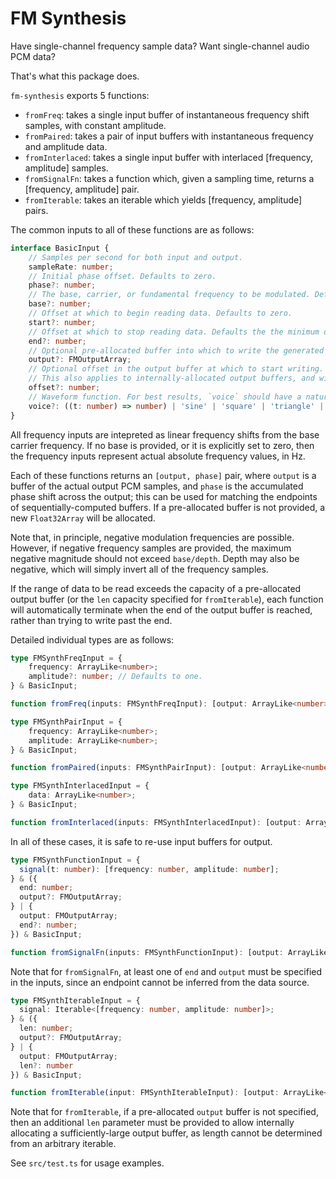 # FM Synthesis

Have single-channel frequency sample data?
Want single-channel audio PCM data?

That's what this package does.

`fm-synthesis` exports 5 functions:

* `fromFreq`: takes a single input buffer of instantaneous frequency shift samples, with constant amplitude.
* `fromPaired`: takes a pair of input buffers with instantaneous frequency and amplitude data.
* `fromInterlaced`: takes a single input buffer with interlaced [frequency, amplitude] samples.
* `fromSignalFn`: takes a function which, given a sampling time, returns a [frequency, amplitude] pair.
* `fromIterable`: takes an iterable which yields [frequency, amplitude] pairs.

The common inputs to all of these functions are as follows:

```ts
interface BasicInput {
    // Samples per second for both input and output.
    sampleRate: number;
    // Initial phase offset. Defaults to zero.
    phase?: number;
    // The base, carrier, or fundamental frequency to be modulated. Defaults to zero.
    base?: number;
    // Offset at which to begin reading data. Defaults to zero.
    start?: number;
    // Offset at which to stop reading data. Defaults the the minimum of the length of the input buffers.
    end?: number;
    // Optional pre-allocated buffer into which to write the generated samples.
    output?: FMOutputArray;
    // Optional offset in the output buffer at which to start writing. Defaults to zero.
    // This also applies to internally-allocated output buffers, and will increase their length.
    offset?: number;
    // Waveform function. For best results, `voice` should have a natural period of 2Pi, and a range of -1 to 1. Defaults to Math.sin.
    voice?: ((t: number) => number) | 'sine' | 'square' | 'triangle' | 'sawtooth' | 'elliptical';
}
```

All frequency inputs are intepreted as linear frequency shifts from the base carrier frequency. If no base is provided, or it is explicitly set to zero, then the frequency inputs represent actual absolute frequency values, in Hz.

Each of these functions returns an `[output, phase]` pair, where `output` is a buffer of the actual output PCM samples, and `phase` is the accumulated phase shift across the output; this can be used for matching the endpoints of sequentially-computed buffers. If a pre-allocated buffer is not provided, a new `Float32Array` will be allocated.

Note that, in principle, negative modulation frequencies are possible. However, if negative frequency samples are provided, the maximum negative magnitude should not exceed `base/depth`. Depth may also be negative, which will simply invert all of the frequency samples.

If the range of data to be read exceeds the capacity of a pre-allocated output buffer (or the `len` capacity specified for `fromIterable`), each function will automatically terminate when the end of the output buffer is reached, rather than trying to write past the end.

Detailed individual types are as follows:

```ts
type FMSynthFreqInput = {
    frequency: ArrayLike<number>;
    amplitude?: number; // Defaults to one.
} & BasicInput;

function fromFreq(inputs: FMSynthFreqInput): [output: ArrayLike<number>, phase: number];
```

```ts
type FMSynthPairInput = {
    frequency: ArrayLike<number>;
    amplitude: ArrayLike<number>;
} & BasicInput;

function fromPaired(inputs: FMSynthPairInput): [output: ArrayLike<number>, phase: number];
```

```ts
type FMSynthInterlacedInput = {
    data: ArrayLike<number>;
} & BasicInput;

function fromInterlaced(inputs: FMSynthInterlacedInput): [output: ArrayLike<number>, phase: number];
```

In all of these cases, it is safe to re-use input buffers for output.

```ts
type FMSynthFunctionInput = {
  signal(t: number): [frequency: number, amplitude: number];
} & ({
  end: number;
  output?: FMOutputArray;
} | {
  output: FMOutputArray;
  end?: number;
}) & BasicInput;

function fromSignalFn(inputs: FMSynthFunctionInput): [output: ArrayLike<number>, phase: number];
```

Note that for `fromSignalFn`, at least one of `end` and `output` must be specified in the inputs, since an endpoint cannot be inferred from the data source.

```ts
type FMSynthIterableInput = {
  signal: Iterable<[frequency: number, amplitude: number]>;
} & ({
  len: number;
  output?: FMOutputArray;
} | {
  output: FMOutputArray;
  len?: number
}) & BasicInput;

function fromIterable(input: FMSynthIterableInput): [output: ArrayLike<number>, phase: number];
```

Note that for `fromIterable`, if a pre-allocated `output` buffer is not specified, then an additional `len` parameter must be provided to allow internally allocating a sufficiently-large output buffer, as length cannot be determined from an arbitrary iterable.


See `src/test.ts` for usage examples.
